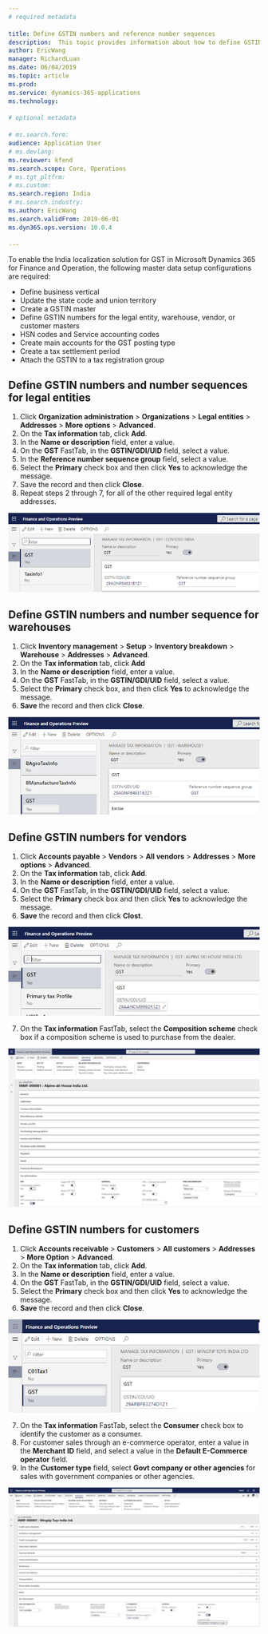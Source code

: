 ```yaml
---
# required metadata

title: Define GSTIN numbers and reference number sequences
description:  This topic provides information about how to define GSTIN numbers and reference number sequences for legal entity, warehouse, vendor, and customer masters.
author: EricWang
manager: RichardLuan
ms.date: 06/04/2019
ms.topic: article
ms.prod: 
ms.service: dynamics-365-applications
ms.technology: 

# optional metadata

# ms.search.form: 
audience: Application User
# ms.devlang: 
ms.reviewer: kfend
ms.search.scope: Core, Operations
# ms.tgt_pltfrm: 
# ms.custom: 
ms.search.region: India
# ms.search.industry: 
ms.author: EricWang
ms.search.validFrom: 2019-06-01
ms.dyn365.ops.version: 10.0.4

---
```


To enable the India localization solution for GST in Microsoft Dynamics 365 for Finance and Operation, the following master data setup configurations are required:

- Define business vertical
- Update the state code and union territory
- Create a GSTIN master
- Define GSTIN numbers for the legal entity, warehouse, vendor, or customer masters
- HSN codes and Service accounting codes
- Create main accounts for the GST posting type
- Create a tax settlement period
- Attach the GSTIN to a tax registration group

## Define GSTIN numbers and number sequences for legal entities

1. Click **Organization administration** \> **Organizations** \> **Legal entities** \> **Addresses** \> **More options** \> **Advanced**.
2. On the **Tax information** tab, click **Add**.
3. In the **Name or description** field, enter a value.
4. On the **GST** FastTab, in the **GSTIN/GDI/UID** field, select a value.
5. In the **Reference number sequence group** field, select a value.
6. Select the **Primary** check box and then click **Yes** to acknowledge the message.
7. Save the record and then click **Close**.
8. Repeat steps 2 through 7, for all of the other required legal entity addresses.

![Define GSTIN for legal entity](media/Define-GSTIN-for-legal-entity.PNG)



## Define GSTIN numbers and number sequence for warehouses

1. Click **Inventory management** \> **Setup** \> **Inventory breakdown** \> **Warehouse** \> **Addresses** \> **Advanced**.
2. On the **Tax information** tab, click **Add**
3. In the **Name or description** field, enter a value.
4. On the **GST** FastTab, in the **GSTIN/GDI/UID** field, select a value.
5. Select the **Primary** check box, and then click **Yes** to acknowledge the message.
6. **Save** the record and then click **Close**.

![Define GSTIN for warehouse](media/Define-GSTIN-for-warehouse.PNG)


## Define GSTIN numbers for vendors

1. Click **Accounts payable** \> **Vendors** \> **All vendors** \> **Addresses** \> **More options** \> **Advanced**.
2. On the **Tax information** tab, click **Add**.
3. In the **Name or description** field, enter a value.
4. On the **GST** FastTab, in the **GSTIN/GDI/UID** field, select a value.
5. Select the **Primary** check box and then click **Yes** to acknowledge the message.
6. **Save** the record and then click **Clost**.

![Define GSTIN for vendor](media/Define-GSTIN-for-vendor.PNG)

7. On the **Tax information** FastTab, select the **Composition scheme** check box if a composition scheme is used to purchase from the dealer.

![Composite Dealer](media/Composite-Dealer.PNG)



## Define GSTIN numbers for customers

1. Click **Accounts receivable** \> **Customers** \> **All customers** \> **Addresses** \> **More Option** \> **Advanced**.
2. On the **Tax information** tab, click **Add**.
3. In the **Name or description** field, enter a value.
4. On the **GST** FastTab, in the **GSTIN/GDI/UID** field, select a value.
5. Select the **Primary** check box and then click **Yes** to acknowledge the message.
6. **Save** the record and then click **Close**.

![Define GSTIN for customer](media/Define-GSTIN-for-customer.PNG)

7. On the **Tax information** FastTab, select the **Consumer** check box to identify the customer as a consumer.
8. For customer sales through an e-commerce operator, enter a value in the **Merchant ID** field, and select a value in the **Default E-Commerce operator** field.
9. In the **Customer type** field, select **Govt company or other agencies** for sales with government companies or other agencies.

![E-commerce operator](media/E-commerce-operator.PNG)

